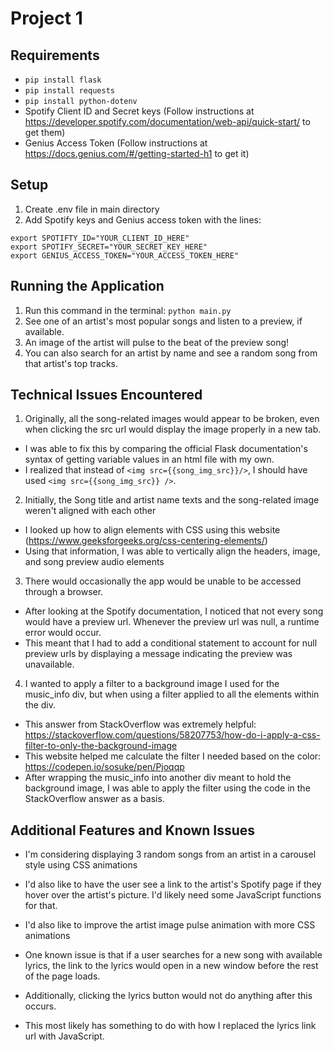# Project 1

## Requirements
* `pip install flask`
* `pip install requests`
* `pip install python-dotenv`
* Spotify Client ID and Secret keys (Follow instructions at https://developer.spotify.com/documentation/web-api/quick-start/ to get them)
* Genius Access Token (Follow instructions at https://docs.genius.com/#/getting-started-h1 to get it)

## Setup
1. Create .env file in main directory
2. Add Spotify keys and Genius access token with the lines:
```
export SPOTIFTY_ID="YOUR_CLIENT_ID_HERE" 
export SPOTIFY_SECRET="YOUR_SECRET_KEY_HERE"
export GENIUS_ACCESS_TOKEN="YOUR_ACCESS_TOKEN_HERE"
```
   
## Running the Application
1. Run this command in the terminal: `python main.py`
2. See one of an artist's most popular songs and listen to a preview, if available.
3. An image of the artist will pulse to the beat of the preview song!
4. You can also search for an artist by name and see a random song from that artist's top tracks.

## Technical Issues Encountered
1. Originally, all the song-related images would appear to be broken, even when clicking the src url would display the image properly in a new tab.
*  I was able to fix this by comparing the official Flask documentation's syntax of getting variable values in an html file with my own.
* I realized that instead of `<img src={{song_img_src}}/>`, I should have used `<img src={{song_img_src}} />`.
2. Initially, the Song title and artist name texts and the song-related image weren't aligned with each other
* I looked up how to align elements with CSS using this website (https://www.geeksforgeeks.org/css-centering-elements/)
* Using that information, I was able to vertically align the headers, image, and song preview audio elements
3. There would occasionally the app would be unable to be accessed through a browser.
* After looking at the Spotify documentation, I noticed that not every song would have a preview url. Whenever the preview url was null, a runtime error would occur.
* This meant that I had to add a conditional statement to account for null preview urls by displaying a message indicating the preview was unavailable.
4. I wanted to apply a filter to a background image I used for the music_info div, but when using a filter applied to all the elements within the div.
* This answer from StackOverflow was extremely helpful: https://stackoverflow.com/questions/58207753/how-do-i-apply-a-css-filter-to-only-the-background-image
* This website helped me calculate the filter I needed based on the color: https://codepen.io/sosuke/pen/Pjoqqp
* After wrapping the music_info into another div meant to hold the background image, I was able to apply the filter using the code in the StackOverflow answer as a basis.

## Additional Features and Known Issues
* I'm considering displaying 3 random songs from an artist in a carousel style using CSS animations
* I'd also like to have the user see a link to the artist's Spotify page if they hover over the artist's picture. I'd likely need some JavaScript functions for that.
* I'd also like to improve the artist image pulse animation with more CSS animations

* One known issue is that if a user searches for a new song with available lyrics, the link to the lyrics would open in a new window before the rest of the page loads.
* Additionally, clicking the lyrics button would not do anything after this occurs.
* This most likely has something to do with how I replaced the lyrics link url with JavaScript.